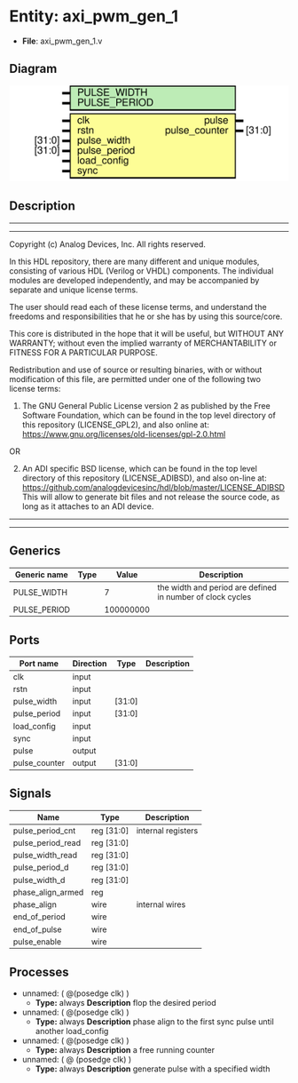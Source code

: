 # Entity: axi_pwm_gen_1

- **File**: axi_pwm_gen_1.v
## Diagram

![Diagram](axi_pwm_gen_1.svg "Diagram")
## Description

 ***************************************************************************
 ***************************************************************************
 Copyright (c) Analog Devices, Inc. All rights reserved.

 In this HDL repository, there are many different and unique modules, consisting
 of various HDL (Verilog or VHDL) components. The individual modules are
 developed independently, and may be accompanied by separate and unique license
 terms.

 The user should read each of these license terms, and understand the
 freedoms and responsibilities that he or she has by using this source/core.

 This core is distributed in the hope that it will be useful, but WITHOUT ANY
 WARRANTY; without even the implied warranty of MERCHANTABILITY or FITNESS FOR
 A PARTICULAR PURPOSE.

 Redistribution and use of source or resulting binaries, with or without modification
 of this file, are permitted under one of the following two license terms:

   1. The GNU General Public License version 2 as published by the
      Free Software Foundation, which can be found in the top level directory
      of this repository (LICENSE_GPL2), and also online at:
      <https://www.gnu.org/licenses/old-licenses/gpl-2.0.html>

 OR

   2. An ADI specific BSD license, which can be found in the top level directory
      of this repository (LICENSE_ADIBSD), and also on-line at:
      https://github.com/analogdevicesinc/hdl/blob/master/LICENSE_ADIBSD
      This will allow to generate bit files and not release the source code,
      as long as it attaches to an ADI device.

 ***************************************************************************
 ***************************************************************************

## Generics

| Generic name | Type | Value     | Description                                                  |
| ------------ | ---- | --------- | ------------------------------------------------------------ |
| PULSE_WIDTH  |      | 7         |  the width and period are defined in number of clock cycles  |
| PULSE_PERIOD |      | 100000000 |                                                              |
## Ports

| Port name     | Direction | Type   | Description |
| ------------- | --------- | ------ | ----------- |
| clk           | input     |        |             |
| rstn          | input     |        |             |
| pulse_width   | input     | [31:0] |             |
| pulse_period  | input     | [31:0] |             |
| load_config   | input     |        |             |
| sync          | input     |        |             |
| pulse         | output    |        |             |
| pulse_counter | output    | [31:0] |             |
## Signals

| Name              | Type           | Description          |
| ----------------- | -------------- | -------------------- |
| pulse_period_cnt  | reg     [31:0] |  internal registers  |
| pulse_period_read | reg     [31:0] |                      |
| pulse_width_read  | reg     [31:0] |                      |
| pulse_period_d    | reg     [31:0] |                      |
| pulse_width_d     | reg     [31:0] |                      |
| phase_align_armed | reg            |                      |
| phase_align       | wire           |  internal wires      |
| end_of_period     | wire           |                      |
| end_of_pulse      | wire           |                      |
| pulse_enable      | wire           |                      |
## Processes
- unnamed: ( @(posedge clk) )
  - **Type:** always
**Description**
 flop the desired period 
- unnamed: ( @(posedge clk) )
  - **Type:** always
**Description**
 phase align to the first sync pulse until another load_config 
- unnamed: ( @(posedge clk) )
  - **Type:** always
**Description**
 a free running counter 
- unnamed: ( @ (posedge clk) )
  - **Type:** always
**Description**
 generate pulse with a specified width 
